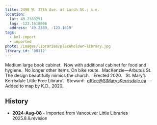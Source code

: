 ```yaml
---
title: 2490 W. 37th Ave. at Larch St.; s.e.
location:
  lat: 49.2383291
  lng: -123.1618666
  address: '49.2383, -123.1619'
tags:
  - kml-import
  - imported
photo: /images/libraries/placeholder-library.jpg
library_id: '00112'
---
```

Medium large book cabinet.  
Now with additional cabinet for food and hygiene.  No longer other items.
On bike route.  MacKenzie—Arbutus St.
The design beautifully mimics the church.  
Erected 2020.  
St. Mary’s Kerrisdale Little Free Library'.  Steward:  office@StMarysKerrisdale.ca
—Added to map by K.D., 2020.

## History
- **2024-Aug-08** - Imported from Vancouver Little Libraries 2025.8.6.revision
